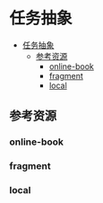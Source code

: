 # 任务抽象

<!--ts-->
* [任务抽象](#任务抽象)
   * [参考资源](#参考资源)
      * [online-book](#online-book)
      * [fragment](#fragment)
      * [local](#local)

<!-- Created by https://github.com/ekalinin/github-markdown-toc -->
<!-- Added by: runner, at: Wed Jul 20 03:35:10 UTC 2022 -->

<!--te-->

## 参考资源

### online-book

### fragment

### local